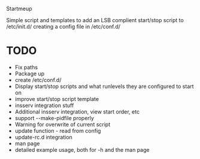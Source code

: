 Startmeup

Simple script and templates to add an LSB complient start/stop script to /etc/init.d/ 
creating a config file in /etc/conf.d/

# TODO
- Fix paths
- Package up
- create /etc/conf.d/
- Display start/stop scripts and what runlevels they are configured to start on
- improve start/stop script template
- insserv integration stuff
- Additional insserv integration, view start order, etc
- support --make-pidfile properly
- Warning for overwrite of current script
- update function - read from config
- update-rc.d integration
- man page
- detailed example usage, both for -h and the man page
